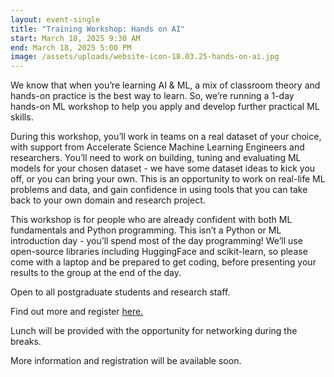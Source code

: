 ```yaml
---
layout: event-single
title: "Training Workshop: Hands on AI"
start: March 18, 2025 9:30 AM
end: March 18, 2025 5:00 PM
image: /assets/uploads/website-icon-18.03.25-hands-on-ai.jpg
---
```

We know that when you’re learning AI & ML, a mix of classroom theory and hands-on practice is the best way to learn. So, we’re running a 1-day hands-on ML workshop to help you apply and develop further practical ML skills.

During this workshop, you’ll work in teams on a real dataset of your choice, with support from Accelerate Science Machine Learning Engineers and researchers. You’ll need to work on building, tuning and evaluating ML models for your chosen dataset - we have some dataset ideas to kick you off, or you can bring your own. This is an opportunity to work on real-life ML problems and data, and gain confidence in using tools that you can take back to your own domain and research project.

This workshop is for people who are already confident with both ML fundamentals and Python programming. This isn’t a Python or ML introduction day - you’ll spend most of the day programming! We’ll use open-source libraries including HuggingFace and scikit-learn, so please come with a laptop and be prepared to get coding, before presenting your results to the group at the end of the day.

Open to all postgraduate students and research staff. 

Find out more and register [here. ](https://www.training.cam.ac.uk/apsci/event/5586205)

Lunch will be provided with the opportunity for networking during the breaks.

M﻿ore information and registration will be available soon.
